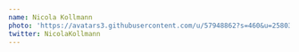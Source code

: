 ```yaml
---
name: Nicola Kollmann
photo: 'https://avatars3.githubusercontent.com/u/57948862?s=460&u=258033fc01717effe401fe98fa3bf70054d66d00&v=4'
twitter: NicolaKollmann
---
```

